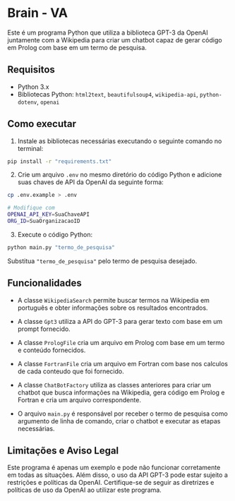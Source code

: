 # Brain - VA

Este é um programa Python que utiliza a biblioteca GPT-3 da OpenAI juntamente com a Wikipedia para criar um chatbot capaz de gerar código em Prolog com base em um termo de pesquisa.

## Requisitos

- Python 3.x
- Bibliotecas Python: `html2text`, `beautifulsoup4`, `wikipedia-api`, `python-dotenv`, `openai`

## Como executar

1. Instale as bibliotecas necessárias executando o seguinte comando no terminal:

```bash
pip install -r "requirements.txt"
```

2. Crie um arquivo `.env` no mesmo diretório do código Python e adicione suas chaves de API da OpenAI da seguinte forma:

```bash
cp .env.example > .env

# Modifique com 
OPENAI_API_KEY=SuaChaveAPI
ORG_ID=SuaOrganizacaoID
```
3. Execute o código Python:

```bash
python main.py "termo_de_pesquisa"
```

Substitua `"termo_de_pesquisa"` pelo termo de pesquisa desejado.

## Funcionalidades

- A classe `WikipediaSearch` permite buscar termos na Wikipedia em português e obter informações sobre os resultados encontrados.

- A classe `Gpt3` utiliza a API do GPT-3 para gerar texto com base em um prompt fornecido.

- A classe `PrologFile` cria um arquivo em Prolog com base em um termo e conteúdo fornecidos.

- A classe `FortranFile` cria um arquivo em Fortran com base nos calculos de cada conteudo que foi fornecido.

- A classe `ChatBotFactory` utiliza as classes anteriores para criar um chatbot que busca informações na Wikipedia, gera código em Prolog e Fortran e cria um arquivo correspondente.

- O arquivo `main.py` é responsável por receber o termo de pesquisa como argumento de linha de comando, criar o chatbot e executar as etapas necessárias.

## Limitações e Aviso Legal

Este programa é apenas um exemplo e pode não funcionar corretamente em todas as situações. Além disso, o uso da API GPT-3 pode estar sujeito a restrições e políticas da OpenAI. Certifique-se de seguir as diretrizes e políticas de uso da OpenAI ao utilizar este programa.


